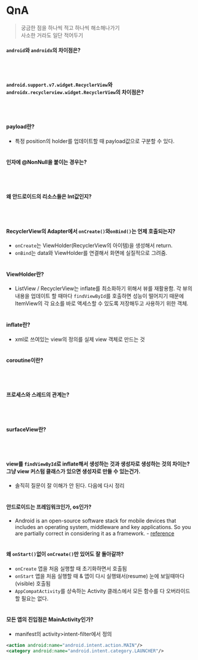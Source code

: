 # QnA
> 궁금한 점을 하나씩 적고 하나씩 해소해나가기<br>
> 사소한 거라도 일단 적어두기

#### `android`와 `androidx`의 차이점은?
<br><br>
#### `android.support.v7.widget.RecyclerView`와 `androidx.recyclerview.widget.RecyclerView`의 차이점은?
<br><br>

#### payload란?
- 특정 position의 holder를 업데이트할 때 payload값으로 구분할 수 있다.
<br><br>

#### 인자에 @NonNull을 붙이는 경우는?
<br><br>
#### 왜 안드로이드의 리소스들은 Int값인지?
<br><br>
#### RecyclerView의 Adapter에서 `onCreate()`와`onBind()`는 언제 호출되는지?
- `onCreate`는 ViewHolder(RecyclerView의 아이템)을 생성해서 return.<br>
- `onBind`는 data와 ViewHolder를 연결해서 화면에 실질적으로 그려줌.
<br><br>
#### ViewHolder란?
- ListView / RecyclerView는 inflate를 최소화하기 위해서 뷰를 재활용함. 각 뷰의 내용을 업데이트 할 때마다 `findViewById`를 호출하면 성능이 떨어지기 때문에 ItemView의 각 요소를 바로 액세스할 수 있도록 저장해두고 사용하기 위한 객체.
<br><br>
#### inflate란?
- xml로 쓰여있는 view의 정의를 실제 view 객체로 만드는 것
<br><br>

#### coroutine이란?
<br><br>

#### 프로세스와 스레드의 관계는?
<br><br>

#### surfaceView란?
<br><br>

#### view를 `findViewById`로 inflate해서 생성하는 것과 생성자로 생성하는 것의 차이는? 그냥 view 커스텀 클래스가 있으면 생성자로 만들 수 있는건가.
- 솔직히 질문이 잘 이해가 안 된다. 다음에 다시 정리
<br><br>

#### 안드로이드는 프레임워크인가, os인가?
- Android is an open-source software stack for mobile devices that includes an operating system, middleware and key applications. So you are partially correct in considering it as a framework. - [reference](https://softwareengineering.stackexchange.com/questions/51769/is-android-a-language-or-a-framework-platform)
<br><br>

#### 왜 `onStart()`없이 `onCreate()`만 있어도 잘 돌아갈까?
- `onCreate` 앱을 처음 실행할 때 초기화하면서 호출됨
- `onStart` 앱을 처음 실행할 때 & 앱이 다시 실행돼서(resume) 눈에 보일때마다(visible) 호출됨
- `AppCompatActivity`를 상속하는 Activity 클래스에서 모든 함수를 다 오버라이드 할 필요는 없다.
<br><br>

#### 모든 앱의 진입점은 MainActivity인가?
- manifest의 activity>intent-filter에서 정의
```xml
<action android:name="android.intent.action.MAIN"/>	
<category android:name="android.intent.category.LAUNCHER"/>
```
<br><br>
